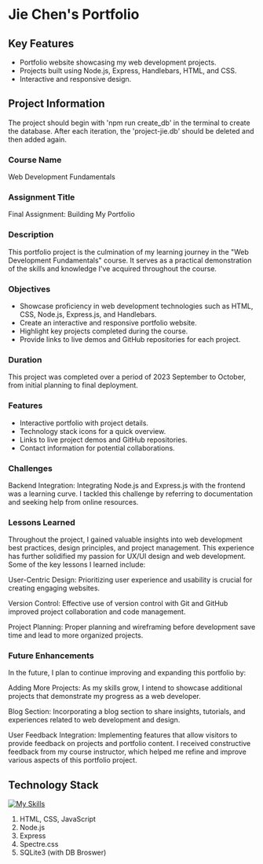 # Jie Chen's Portfolio

## Key Features

- Portfolio website showcasing my web development projects.
- Projects built using Node.js, Express, Handlebars, HTML, and CSS.
- Interactive and responsive design.

## Project Information

The project should begin with 'npm run create_db' in the terminal to create the database. After each iteration, the 'project-jie.db' should be deleted and then added again.

### Course Name

Web Development Fundamentals

### Assignment Title

Final Assignment: Building My Portfolio

### Description

This portfolio project is the culmination of my learning journey in the "Web Development Fundamentals" course. It serves as a practical demonstration of the skills and knowledge I've acquired throughout the course.

### Objectives

- Showcase proficiency in web development technologies such as HTML, CSS, Node.js, Express.js, and Handlebars.
- Create an interactive and responsive portfolio website.
- Highlight key projects completed during the course.
- Provide links to live demos and GitHub repositories for each project.

### Duration

This project was completed over a period of 2023 September to October, from initial planning to final deployment.

### Features

- Interactive portfolio with project details.
- Technology stack icons for a quick overview.
- Links to live project demos and GitHub repositories.
- Contact information for potential collaborations.

### Challenges

Backend Integration: Integrating Node.js and Express.js with the frontend was a learning curve. I tackled this challenge by referring to documentation and seeking help from online resources.

### Lessons Learned

Throughout the project, I gained valuable insights into web development best practices, design principles, and project management. This experience has further solidified my passion for UX/UI design and web development. Some of the key lessons I learned include:

User-Centric Design: Prioritizing user experience and usability is crucial for creating engaging websites.

Version Control: Effective use of version control with Git and GitHub improved project collaboration and code management.

Project Planning: Proper planning and wireframing before development save time and lead to more organized projects.

### Future Enhancements

In the future, I plan to continue improving and expanding this portfolio by:

Adding More Projects: As my skills grow, I intend to showcase additional projects that demonstrate my progress as a web developer.

Blog Section: Incorporating a blog section to share insights, tutorials, and experiences related to web development and design.

User Feedback Integration: Implementing features that allow visitors to provide feedback on projects and portfolio content.
I received constructive feedback from my course instructor, which helped me refine and improve various aspects of this portfolio project.

## Technology Stack

[![My Skills](https://skillicons.dev/icons?i=html,css,javascript,nodejs,express)](https://skillicons.dev)

1. HTML, CSS, JavaScript
2. Node.js
3. Express
4. Spectre.css
5. SQLite3 (with DB Broswer)

